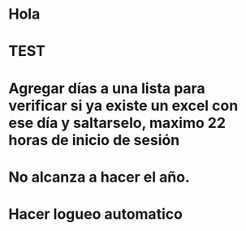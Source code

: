 # Hola
# TEST
# Agregar días a una lista para verificar si ya existe un excel con ese día y saltarselo, maximo 22 horas de inicio de sesión
# No alcanza a hacer el año.
# Hacer logueo automatico